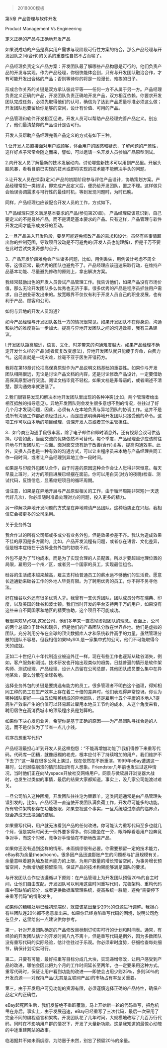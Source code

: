 # 
> 2018000模板




第5章 产品管理与软件开发

Product Management Vs Engineering



定义正确的产品与正确地开发产品



如果说成功的产品是真实用户需求与现阶段可行性方案的结合，那么产品经理与开发团队之间(合作)的关系的重要性自然不占而喻了。



产品经理负责定义产品方案：开发团队最了解哪些产品构思是可行的，他们负责产品的开发与实现。作为产品经理，你很快能体会到，只有与开发团队融洽合作，才有可能开发出合格的产品；否则等待你的将是一段漫长、难挨的日子。



形成合作关系的关键是双方承认彼此平等——任何一方不从属于另一方。产品经理负责定义正确的产品，开发团队负责正确地开发产品，双方相互依赖。你要求开发团队完成任务，必须先取得他们的认可，确信为了达到产品质量标准必须这么做；开发团队也要留给你足够的空间，设计有价值、可用的产品。



产品管理和软件开发相互促进。开发人员可以帮助产品经理完善产品定义。别忘了，他们最清楚你的产品设计是否可行。



开发人员帮助产品经理完善产品定义的方式有如下三种。



1.让开发人员直接面对用户或顾客，体会用户的困惑和疑虑，了解问题的严莺性，这样好点子常常会随之而来，譬如，可以邀请一名开发人员参加产品原型测试。



2.向开发人员了解最新的技术发展动向，讨论哪些新技术可以用到产品里。开展头脑风暴，看看目前已实现的技术或即将实现的技术能不能解决手头的问题。



3.让开发人员在探索(定义)产品的初期阶段参与评估产品设计，协助策划方案。产品经理常犯一类错误，即完成产品定义后，便扔给开发团队，置之不理。这样做只会贻误协调需求与可行性的最佳时机，等到发现问题时，为时已晚。



同样，产品经理也应该配合开发人员的工作，方式如下。



1.产品经理只定义满足基本要求的产品(参见第20章)。 产品经理应该意识到，自己要定义的不是最终产品，而不是满足基本要求的产品。只有这样，产品管理与软件开发之间才能形成良好的互动。



2.一旦产品进入开发阶段，要尽可能避免修改产品的需求和设计。虽然有些事情超出你的控制范围，导致项目波动是不可避免的(开发人员也能理解)，但是千万不要在此时尝试突发奇想的点子。



3．产品开发阶段难免会产生诸多问题，比如，用例丢失，用例设计考虑不周全等，这很正常，最优秀的团队也避免不了。产品经理应该迅速采取行动，在维持产品基本功能、尽量避免修改的原则上，拿出解决方案。



我经常鼓励出色的开发人员尝试产品管理工作。我告诉他们，如果产品没有市场价值，那么无论开发团队多么优秀也无济于事。很多优秀的产品是程序员抓住用户需求，自己创业研发出来的。放宽眼界不仅仅有利于开发人员自己的职业发展，也有利于产品、顾客和公司。



如何与异地的开发人员沟通?



如今产品经理与开发团队各处一方的情况很常见。如果开发团队不在你身边，沟通和执行的难度将进一步加大。提高与异地开发困队之间的沟通效率，我有三条建议。



l.开发团队距离越远，语言、文化．时差带来的沟通难度越大。如果产品经理不确定开发什么样的产品(或者反复改变想法)，异地开发团队就只能疲于奔命，白费力气。这简直就是一场灾难，丝毫不亚于医生开错药方。



我将在第18章讨论把高保真原型作为产品说明文档基础的重要性。如果你与开发团队相隔很远，无论是讨论产品文档的内容，还是讨论修改产品设计，一定要借助高保真原型进行交流。阅读文档毕竟不轻松，如果文档是非母语的，或者阐述不清楚，那沟通效率就更低了。



2.我们很容易发现和解决本地开发团队里出现的各种冲突(比如，两个管理者给出相互抵触的指导意见)。异地开发团队则会发生很多意想不到的情况，往往过了好几个月才发现问题，因此，必须有人在本地负责与异地团队的协调工作。这并不是说所有沟通工作都必须经过此人，而是应该明确异地开发团队只接受他的命令。这项工作可以由本地的项目经理、资深开发人员或者其他主管担任。



3．如今商业沟通手段很丰富，除了电子邮件和即时消息外，还有视频会议可供选择。尽管如此，当面交流的优势依然不可替代。每个季度，产品经理至少应该前往异地与开发团队见一次面。面对面交流有助于改善(合作)关系，提高沟通效率。此外，交换人员也是一种有效的沟通方式，可以让主程序员来本地与产品经理共同工作一段时间，或者让产品经理到异地工作一段时间。



如果是与印度外包团队合作，由于时差的原因这种合作会让人觉得非常惬意。每天早晨上班时，对方的项目进展已经摆在面前。你可以用白天(对方的夜晚)检查、测试代码，反馈信息，显著缩短项目的循环周期。



请注意，如果是在异地开展与产品原型相关的工作，由于循环周期非常短(一天迭代好几次)，你必须随时准备处理对方的问题，投入更多的精力。



另一种解决异地开发问题的方式是在异地聘请产品团队。这种趋势正在兴起，我相信它会被更多的公司采用。



关于业务外包



我合作过的所有公司都或多或少有业务外包，但是效果参差不齐。我认为造成效果不佳的原因是多方面的，比如，产品开发流程有问题，或者存在语言、文化差异，但是根本症结在于选择业务外包的初衷不对。



外包不是为了节约成本，而是为了实现合理的人员配置。所以才要超越地理位置的局限，雇用另一个州／区，或者另一个国家的员工，实现最佳组合。



硅谷的生活成本越来越高，雇主支村给普通员工的薪水远不够他们的生活费。愿意长途通勤来硅谷工作的外地人毕竟有限。为了聘用优秀的员工，你不得不另寻他法。



好在硅谷以外还有很多优秀人才。我曾有一支优秀团队，团队成员分布在瑞典、印度，以及美国的硅谷和波士顿。我们当时开发的平台支持两千万的用户，如果没有这些来自不同国家和地区的精荚协助，这个项目不可能成功。



我很喜欢MySQL这家公司，他们多年来一直贯彻虚拟团队的理念。表面上，公司的两个总部位于硅谷和瑞典，但是他们的产品团队分散在世界各地。他们是虚拟的团队，充分利用分布在全球的顶尖数据库人才和系统软件高手的力量。虽然管理分散的团队不容易，但我相信如果MyS0L是一家集中式的公司，他们不可能取得今天的成就。



正如二十世纪八十年代制造业被迫外迁一样，现在有些工作也逐渐从硅谷消失，例如，客户服务和测试。技术研发也开始出现类似的趋势。日益普遍的情形是软件架构师、测试经理、产品经理、设计人员留在公司总部，其他团队成员要么集中在异地某处，要么分散在全球各地。



选择业务外包的关键是要挑选有能力的员工。很多管理者不明白这个道理，得知相同工种的员工在生产效率上存在着二十倍的差异时，他们表现得异常惊讶。你认为哪种团队更好——由五位精英组成的异地团队，还是雇用十五个平庸的本地人?提高生产效率产生的价值可以轻易超过雇用本地员工节约的成本。从这个角度来看，聘用居住在高消费城市的顶级程序员是划算的。



如果你下决心发包业务，希望你是基于正确的原因——为产品团队寻找合适的人选，而不是仅仅为了节省一点儿小钱。



程序员想重写代码?



产品经理最担心听到开发人员这样抱怨：“不能再增加功能了!我们得停下来重写代码。代码库一团糟，就像纸糊的老虎，根本应付不了持续增加的用户。我们维护不下去了!”这一幕在很多公司上演过，现在依然在不断重演。1999年eBay遭遇这一幕时，公司濒临崩溃的情形超出所有人想象。Friendster几年前也发生过这种情况，当时他们正在向Myspace开放社交网络用户。网景与微软展开浏览器大战时，也发生过类似的事情，最后的结果大家都知道。事实上，没几家公司能渡过难关。



一旦公司陷入这种困境，开发团队往往沦为替罪羊。这类问题通常是由产品管理失误引发的，比如，产品经理一直迫使开发团队满负荷工作，开发尽可能多的功能。所有软件架构都存在功能极限，如果忽视这个事实，一旦系统越过崩溃的临界点，就会造成无法挽回的结局。



如果重写代码，用户就无法看到产品的任何改进。你可能认为重写代码至多也就几个月，但是实际时问无一例外要多得多。你只能坐在一旁，眼睁睁看着用户投奔竞争对手，而这个时候，竞争对手恰恰在不断地改进产品。



如果你还没有遇到这样的情形，未雨绸缪很有必要。你需要预留一定的技术能力，eBay称为余量(headroom)。很多因产品迅速膨胀产生的问题都与扩展规模有关，余量意味着避免触及技术能力的上限，为用户数量的增长预留空间，为事务增长预留空间，为新增功能预留空间，保证产品的技术构架能够满足国队的要求。



与开发团队合作应该遵循以下原则：在产品管理上为开发团队预留20％的自主时间，让他们自由支配。开发团队可以利用这些时问重写代码，完善架构、重构代码库中有缺陷的部分，或者更换数据库管理系统，提高系统一胜能，避免“需要停下来重写代码”的情形发生。



如果你的糟糕处境已经初现端倪，就应该拿出至少20％的资源进行调整。我担心有些团队连20％都不愿意拿出来。如果你已经身陷重写代码的困境，说明公司危在旦夕，这里给出一点建议供你参考。



第一，针对开发团队确定的产品修改目标制订切实可行的计划和时间表。通常，有经验的开发团队估计的开发时间八九不离十，但是重写代码是例外，因为多数团队没有重写代码的实际经验，估计往往过于乐观。你必须审时度势，仔细检查每处细节，确保计划切实可行。



第二，只要有可能，最好把重写目标分成几大块，实现递增修改，让用户感受到产品的改进，哪怕会因此把九个月的工作时间延长至两年，也一定要采用这种方式。重写代码时，保证让用户看到功能的改进——即使会占用少则25％，多则50％的开发资源——对保持产品(尤其是互联网产品)的市场占有率至关重要。



第三，由于开发用户可见功能的资源有限，必须谨慎选择正确的产品特性，确保产品定义的正确性。



eBay起死回生后，我们发誓绝不重蹈覆辙，马上开始新一轮的代码重写，把危机甩在身后。事实上，由于发展迅速，eBay已经重写了三次代码，最后一次采用了完全不同的编程语言和架构。开发团队花了几年时问，大规模地改写了几百万行代码，同时在不影响用户群的情况下，开发了大量新功能。这是我知道的最惊心动魄的中途重建网站的故事。



临渴掘井不如未雨绸缪，为防惠于未然，别忘了预留20％的余量。




